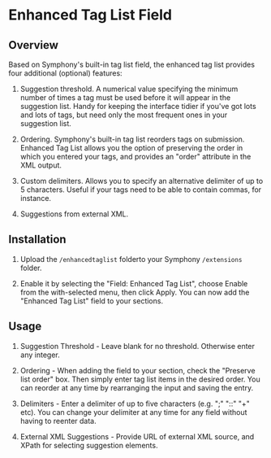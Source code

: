 # Enhanced Tag List Field

## Overview

Based on Symphony's built-in tag list field, the enhanced tag list provides four additional (optional) features:

1. Suggestion threshold. A numerical value specifying the minimum number of times a tag must be used before it will appear in the suggestion list. Handy for keeping the interface tidier if you've got lots and lots of tags, but need only the most frequent ones in your suggestion list.

2. Ordering. Symphony's built-in tag list reorders tags on submission. Enhanced Tag List allows you the option of preserving the order in which you entered your tags, and provides an "order" attribute in the XML output.

3. Custom delimiters. Allows you to specify an alternative delimiter of up to 5 characters. Useful if your tags need to be able to contain commas, for instance.

4. Suggestions from external XML.

## Installation

1. Upload the `/enhancedtaglist` folderto your Symphony `/extensions` folder.

2. Enable it by selecting the "Field: Enhanced Tag List", choose Enable from the with-selected menu, then click Apply. You can now add the "Enhanced Tag List" field to your sections.

## Usage

1. Suggestion Threshold - Leave blank for no threshold. Otherwise enter any integer.

2. Ordering - When adding the field to your section, check the "Preserve list order" box. Then simply enter tag list items in the desired order. You can reorder at any time by rearranging the input and saving the entry.

3. Delimiters - Enter a delimiter of up to five characters (e.g. ";" "::" "+" etc). You can change your delimiter at any time for any field without having to reenter data.

4. External XML Suggestions - Provide URL of external XML source, and XPath for selecting suggestion elements.